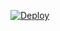 
[![Deploy](https://www.herokucdn.com/deploy/button.svg)](https://heroku.com/deploy?template=https://github.com/StevanKz/KaguyaSama.git)
